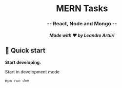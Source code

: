<h1 align="center">
  MERN Tasks
</h1>

<h3 align="center">
  -- React, Node and Mongo --
</h3>

<h5 align="center">
  Made with ❤️ by Leandro Arturi
</h5>

## 🚀 Quick start

**Start developing.**

Start in development mode

```shell
npm run dev 
```

